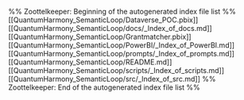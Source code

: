 %% Zoottelkeeper: Beginning of the autogenerated index file list  %%
 [[QuantumHarmony_SemanticLoop/Dataverse_POC.pbix]]
 [[QuantumHarmony_SemanticLoop/docs/_Index_of_docs.md]]
 [[QuantumHarmony_SemanticLoop/Grantmatcher.pbix]]
 [[QuantumHarmony_SemanticLoop/PowerBI/_Index_of_PowerBI.md]]
 [[QuantumHarmony_SemanticLoop/prompts/_Index_of_prompts.md]]
 [[QuantumHarmony_SemanticLoop/README.md]]
 [[QuantumHarmony_SemanticLoop/scripts/_Index_of_scripts.md]]
 [[QuantumHarmony_SemanticLoop/src/_Index_of_src.md]]
%% Zoottelkeeper: End of the autogenerated index file list  %%

